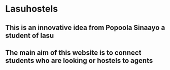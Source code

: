 # Lasuhostels

## This is an innovative idea from Popoola Sinaayo a student of lasu

## The main aim of this website is to connect students who are looking or hostels to agents

